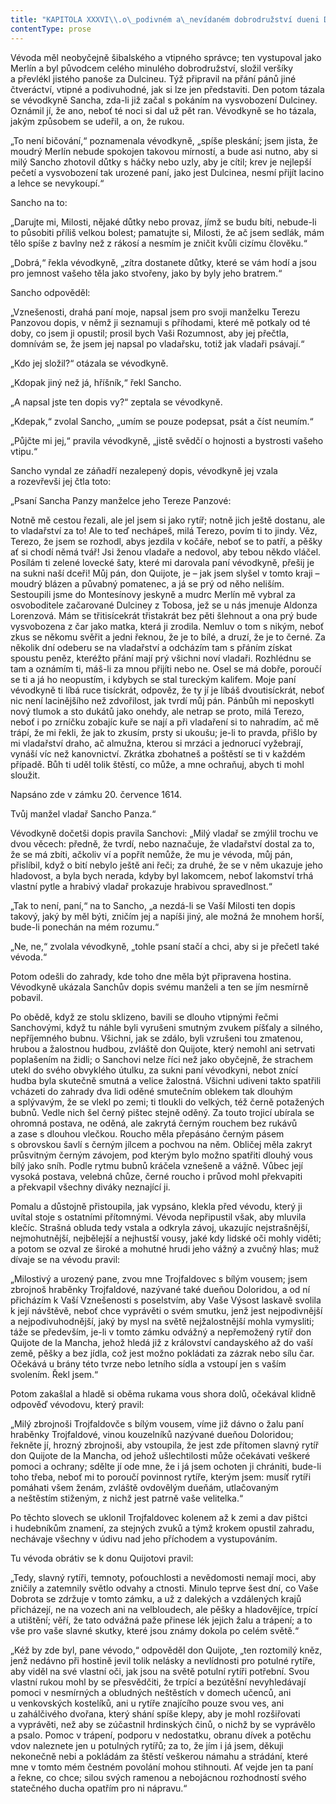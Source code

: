 ```yaml
---
title: "KAPITOLA XXXVI\\.o\_podivném a\_nevídaném dobrodružství dueni Doloridy, nazývané také hraběnkou Trojfaldovou, a\_o\_dopisu Sancha Panzy jeho manželce Tereze Sanchové\\."
contentType: prose
---
```


  

Vévoda měl neobyčejně šibalského a vtipného správce; ten vystupoval jako Merlín a byl původcem celého minulého dobrodružství, složil veršíky a převlékl jistého panoše za Dulcineu. Týž připravil na přání pánů jiné čtveráctví, vtipné a podivuhodné, jak si lze jen představiti. Den potom tázala se vévodkyně Sancha, zda-li již začal s pokáním na vysvobození Dulciney. Oznámil jí, že ano, neboť té noci si dal už pět ran. Vévodkyně se ho tázala, jakým způsobem se udeřil, a on, že rukou.

„To není bičování,“ poznamenala vévodkyně, „spíše pleskání; jsem jista, že moudrý Merlín nebude spokojen takovou mírností, a bude asi nutno, aby si milý Sancho zhotovil důtky s háčky nebo uzly, aby je cítil; krev je nejlepší pečetí a vysvobození tak urozené paní, jako jest Dulcinea, nesmí přijít lacino a lehce se nevykoupí.“

Sancho na to:

„Darujte mi, Milosti, nějaké důtky nebo provaz, jímž se budu bíti, nebude-li to působiti příliš velkou bolest; pamatujte si, Milosti, že ač jsem sedlák, mám tělo spíše z bavlny než z rákosí a nesmím je zničit kvůli cizímu člověku.“

„Dobrá,“ řekla vévodkyně, „zítra dostanete důtky, které se vám hodí a jsou pro jemnost vašeho těla jako stvořeny, jako by byly jeho bratrem.“

Sancho odpověděl:

„Vznešenosti, drahá paní moje, napsal jsem pro svoji manželku Terezu Panzovou dopis, v němž ji seznamuji s příhodami, které mě potkaly od té doby, co jsem ji opustil; prosil bych Vaši Rozumnost, aby jej přečtla, domnívám se, že jsem jej napsal po vladařsku, totiž jak vladaři psávají.“

„Kdo jej složil?“ otázala se vévodkyně.

„Kdopak jiný než já, hříšník,“ řekl Sancho.

„A napsal jste ten dopis vy?“ zeptala se vévodkyně.

„Kdepak,“ zvolal Sancho, „umím se pouze podepsat, psát a číst neumím.“

„Půjčte mi jej,“ pravila vévodkyně, „jistě svědčí o hojnosti a bystrosti vašeho vtipu.“

Sancho vyndal ze záňadří nezalepený dopis, vévodkyně jej vzala a rozevřevši jej čtla toto:

„Psaní Sancha Panzy manželce jeho Tereze Panzové:

Notně mě cestou řezali, ale jel jsem si jako rytíř; notně jich ještě dostanu, ale to vladařství za to! Ale to teď nechápeš, milá Terezo, povím ti to jindy. Věz, Terezo, že jsem se rozhodl, abys jezdila v kočáře, neboť se to patří, a pěšky ať si chodí němá tvář! Jsi ženou vladaře a nedovol, aby tebou někdo vláčel. Posílám ti zelené lovecké šaty, které mi darovala paní vévodkyně, přešij je na sukni naší dceři! Můj pán, don Quijote, je – jak jsem slyšel v tomto kraji – moudrý blázen a půvabný pomatenec, a já se prý od něho neliším. Sestoupili jsme do Montesínovy jeskyně a mudrc Merlín mě vybral za osvoboditele začarované Dulciney z Tobosa, jež se u nás jmenuje Aldonza Lorenzová. Mám se třitisícekrát třistakrát bez pěti šlehnout a ona prý bude vysvobozena z čar jako matka, která ji zrodila. Nemluv o tom s nikým, neboť zkus se někomu svěřit a jedni řeknou, že je to bílé, a druzí, že je to černé. Za několik dní odeberu se na vladařství a odcházím tam s přáním získat spoustu peněz, kteréžto přání mají prý všichni noví vladaři. Rozhlédnu se tam a oznámím ti, máš-li za mnou přijíti nebo ne. Osel se má dobře, poroučí se ti a já ho neopustím, i kdybych se stal tureckým kalifem. Moje paní vévodkyně ti líbá ruce tisíckrát, odpověz, že ty jí je líbáš dvoutisíckrát, neboť nic není lacinějšího než zdvořilost, jak tvrdí můj pán. Pánbůh mi neposkytl nový tlumok a sto dukátů jako onehdy, ale netrap se proto, milá Terezo, neboť i po zrníčku zobajíc kuře se nají a při vladaření si to nahradím, ač mě trápí, že mi řekli, že jak to zkusím, prsty si ukoušu; je-li to pravda, přišlo by mi vladařství draho, ač almužna, kterou si mrzáci a jednorucí vyžebrají, vynáší víc než kanovnictví. Zkrátka zbohatneš a poštěstí se ti v každém případě. Bůh ti uděl tolik štěstí, co může, a mne ochraňuj, abych ti mohl sloužit.

Napsáno zde v zámku 20. července 1614.

Tvůj manžel vladař Sancho Panza.“

Vévodkyně dočetši dopis pravila Sanchovi: „Milý vladař se zmýlil trochu ve dvou věcech: předně, že tvrdí, nebo naznačuje, že vladařství dostal za to, že se má zbíti, ačkoliv ví a popřít nemůže, že mu je vévoda, můj pán, přislíbil, když o bití nebylo ještě ani řeči; za druhé, že se v něm ukazuje jeho hladovost, a byla bych nerada, kdyby byl lakomcem, neboť lakomství trhá vlastní pytle a hrabivý vladař prokazuje hrabivou spravedlnost.“

„Tak to není, paní,“ na to Sancho, „a nezdá-li se Vaší Milosti ten dopis takový, jaký by měl býti, zničím jej a napíši jiný, ale možná že mnohem horší, bude-li ponechán na mém rozumu.“

„Ne, ne,“ zvolala vévodkyně, „tohle psaní stačí a chci, aby si je přečetl také vévoda.“

Potom odešli do zahrady, kde toho dne měla být připravena hostina. Vévodkyně ukázala Sanchův dopis svému manželi a ten se jím nesmírně pobavil.

Po obědě, když ze stolu sklizeno, bavili se dlouho vtipnými řečmi Sanchovými, když tu náhle byli vyrušeni smutným zvukem píšťaly a silného, nepříjemného bubnu. Všichni, jak se zdálo, byli vzrušeni tou zmatenou, hrubou a žalostnou hudbou, zvláště don Quijote, který nemohl ani setrvati poplašením na židli; o Sanchovi nelze říci než jako obyčejně, že strachem utekl do svého obvyklého útulku, za sukni paní vévodkyni, nebot znící hudba byla skutečně smutná a velice žalostná. Všichni udiveni takto spatřili vcházeti do zahrady dva lidi oděné smutečním oblekem tak dlouhým a splývavým, že se vlekl po zemi; ti tloukli do velkých, též černě potažených bubnů. Vedle nich šel černý pištec stejně oděný. Za touto trojicí ubírala se ohromná postava, ne oděná, ale zakrytá černým rouchem bez rukávů a zase s dlouhou vlečkou. Roucho měla přepásáno černým pásem s obrovskou šavlí s černým jílcem a pochvou na něm. Obličej měla zakryt průsvitným černým závojem, pod kterým bylo možno spatřiti dlouhý vous bílý jako sníh. Podle rytmu bubnů kráčela vznešeně a vážně. Vůbec její vysoká postava, velebná chůze, černé roucho i průvod mohl překvapiti a překvapil všechny diváky neznající ji.

Pomalu a důstojně přistoupila, jak vypsáno, klekla před vévodu, který ji uvítal stoje s ostatními přítomnými. Vévoda nepřipustil však, aby mluvila klečíc. Strašná obluda tedy vstala a odkryla závoj, ukazujíc nejstrašnější, nejmohutnější, nejbělejší a nejhustší vousy, jaké kdy lidské oči mohly viděti; a potom se ozval ze široké a mohutné hrudi jeho vážný a zvučný hlas; muž dívaje se na vévodu pravil:

„Milostivý a urozený pane, zvou mne Trojfaldovec s bílým vousem; jsem zbrojnoš hraběnky Trojfaldové, nazývané také dueňou Doloridou, a od ní přicházím k Vaší Vznešenosti s poselstvím, aby Vaše Výsost laskavě svolila k její návštěvě, neboť chce vyprávěti o svém smutku, jenž jest nejpodivnější a nejpodivuhodnější, jaký by mysl na světě nejžalostnější mohla vymysliti; táže se především, je-li v tomto zámku odvážný a nepřemožený rytíř don Quijote de la Mancha, jehož hledá již z království candayského až do vaší země, pěšky a bez jídla, což jest možno pokládati za zázrak nebo sílu čar. Očekává u brány této tvrze nebo letního sídla a vstoupí jen s vaším svolením. Řekl jsem.“

Potom zakašlal a hladě si oběma rukama vous shora dolů, očekával klidně odpověď vévodovu, který pravil:

„Milý zbrojnoši Trojfaldovče s bílým vousem, víme již dávno o žalu paní hraběnky Trojfaldové, vinou kouzelníků nazývané dueňou Doloridou; řekněte jí, hrozný zbrojnoši, aby vstoupila, že jest zde přítomen slavný rytíř don Quijote de la Mancha, od jehož ušlechtilosti může očekávati veškeré pomoci a ochrany; sdělte jí ode mne, že i já jsem ochoten ji chrániti, bude-li toho třeba, neboť mi to poroučí povinnost rytíře, kterým jsem: musíť rytíři pomáhati všem ženám, zvláště ovdovělým dueňám, utlačovaným a neštěstím stiženým, z nichž jest patrně vaše velitelka.“

Po těchto slovech se uklonil Trojfaldovec kolenem až k zemi a dav pištci i hudebníkům znamení, za stejných zvuků a týmž krokem opustil zahradu, nechávaje všechny v údivu nad jeho příchodem a vystupováním.

Tu vévoda obrátiv se k donu Quijotovi pravil:

„Tedy, slavný rytíři, temnoty, poťouchlosti a nevědomosti nemají moci, aby zničily a zatemnily světlo odvahy a ctnosti. Minulo teprve šest dní, co Vaše Dobrota se zdržuje v tomto zámku, a už z dalekých a vzdálených krajů přicházejí, ne na vozech ani na velbloudech, ale pěšky a hladovějíce, trpící a utištění; věří, že tato odvážná paže přinese lék jejich žalu a trápení; a to vše pro vaše slavné skutky, které jsou známy dokola po celém světě.“

„Kéž by zde byl, pane vévodo,“ odpověděl don Quijote, „ten roztomilý kněz, jenž nedávno při hostině jevil tolik nelásky a nevlídnosti pro potulné rytíře, aby viděl na své vlastní oči, jak jsou na světě potulní rytíři potřební. Svou vlastní rukou mohl by se přesvědčiti, že trpící a bezútěšní nevyhledávají pomoci v nesmírných a obludných neštěstích v domech učenců, ani u venkovských kostelíků, ani u rytíře znajícího pouze svou ves, ani u zahálčivého dvořana, který shání spíše klepy, aby je mohl rozšiřovati a vyprávěti, než aby se zúčastnil hrdinských činů, o nichž by se vyprávělo a psalo. Pomoc v trápení, podporu v nedostatku, obranu dívek a potěchu vdov naleznete jen u potulných rytířů; za to, že jím i já jsem, děkuji nekonečně nebi a pokládám za štěstí veškerou námahu a strádání, které mne v tomto mém čestném povolání mohou stihnouti. Ať vejde jen ta paní a řekne, co chce; silou svých ramenou a nebojácnou rozhodností svého statečného ducha opatřím pro ni nápravu.“
